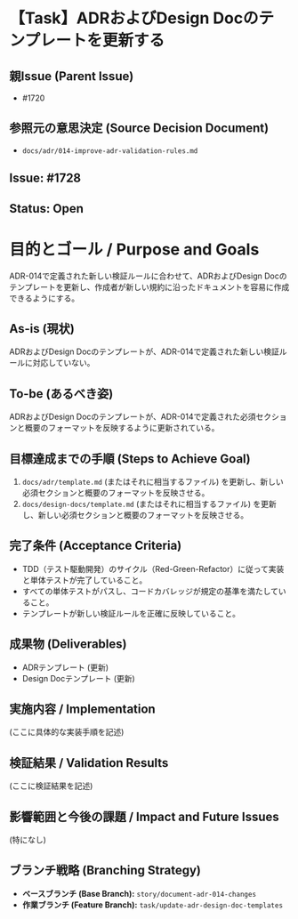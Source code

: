 # 【Task】ADRおよびDesign Docのテンプレートを更新する

## 親Issue (Parent Issue)
- #1720

## 参照元の意思決定 (Source Decision Document)
- `docs/adr/014-improve-adr-validation-rules.md`

## Issue: #1728
## Status: Open

# 目的とゴール / Purpose and Goals
ADR-014で定義された新しい検証ルールに合わせて、ADRおよびDesign Docのテンプレートを更新し、作成者が新しい規約に沿ったドキュメントを容易に作成できるようにする。

## As-is (現状)
ADRおよびDesign Docのテンプレートが、ADR-014で定義された新しい検証ルールに対応していない。

## To-be (あるべき姿)
ADRおよびDesign Docのテンプレートが、ADR-014で定義された必須セクションと概要のフォーマットを反映するように更新されている。

## 目標達成までの手順 (Steps to Achieve Goal)
1. `docs/adr/template.md` (またはそれに相当するファイル) を更新し、新しい必須セクションと概要のフォーマットを反映させる。
2. `docs/design-docs/template.md` (またはそれに相当するファイル) を更新し、新しい必須セクションと概要のフォーマットを反映させる。

## 完了条件 (Acceptance Criteria)
- TDD（テスト駆動開発）のサイクル（Red-Green-Refactor）に従って実装と単体テストが完了していること。
- すべての単体テストがパスし、コードカバレッジが規定の基準を満たしていること。
- テンプレートが新しい検証ルールを正確に反映していること。

## 成果物 (Deliverables)
- ADRテンプレート (更新)
- Design Docテンプレート (更新)

## 実施内容 / Implementation
(ここに具体的な実装手順を記述)

## 検証結果 / Validation Results
(ここに検証結果を記述)

## 影響範囲と今後の課題 / Impact and Future Issues
(特になし)

## ブランチ戦略 (Branching Strategy)
- **ベースブランチ (Base Branch):** `story/document-adr-014-changes`
- **作業ブランチ (Feature Branch):** `task/update-adr-design-doc-templates`
